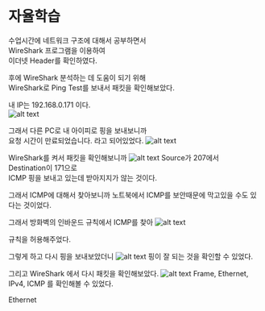# 자율학습

수업시간에 네트워크 구조에 대해서 공부하면서   
WireShark 프로그램을 이용하여   
이더넷 Header를 확인하였다.

후에 WireShark 분석하는 데 도움이 되기 위해    
WireShark로 Ping Test를 보내서 패킷을 확인해보았다.

내 IP는 192.168.0.171 이다.   
![alt text](image-2.png)

그래서 다른 PC로 내 아이피로 핑을 보내보니까   
요청 시간이 만료되었습니다. 라고 되어있었다.
![alt text](image-1-1.png)

WireShark를 켜서 패킷을 확인해보니까 
![alt text](image-3.png)
Source가 207에서   
Destination이 171으로   
ICMP 핑을 보내고 있는데 받아지지가 않는 것이다.

그래서 ICMP에 대해서 찾아보니까 
노트북에서 ICMP를 보안때문에 막고있을 수도 있다는 것이었다.

그래서 방화벽의 인바운드 규칙에서 ICMP를 찾아 
![alt text](image-4.png)

규칙을 허용해주었다.

그렇게 하고 다시 핑을 보내보았더니
![alt text](image-5.png)
핑이 잘 되는 것을 확인할 수 있었다.

그리고 WireShark 에서 다시 패킷을 확인해보았다.
![alt text](image-6.png)
Frame, Ethernet, IPv4, ICMP 를 확인해볼 수 있었다.

Ethernet

